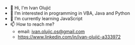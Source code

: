- 👋 Hi, I'm Ivan Olujić
- 👀 I’m interested in programming in VBA, Java and Python
- 🌱 I’m currently learning JavaScript
- 📫 How to reach me?
  - email: ivan.olujic.os@gmail.com
  - https://www.linkedin.com/in/ivan-olujić-a333972

<!---
ivanolujic/ivanolujic is a ✨ special ✨ repository because its `README.md` (this file) appears on your GitHub profile.
You can click the Preview link to take a look at your changes.
--->
